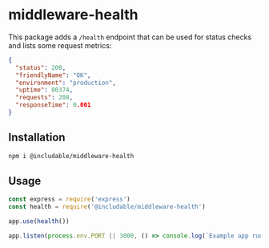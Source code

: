 # middleware-health

This package adds a `/health` endpoint that can be used for status checks and lists some request metrics:

```json
{
  "status": 200,
  "friendlyName": "OK",
  "environment": "production",
  "uptime": 80374,
  "requests": 208,
  "responseTime": 0.001
}
```

## Installation

```sh
npm i @includable/middleware-health
```

## Usage

```js
const express = require('express')
const health = require('@includable/middleware-health')

app.use(health())

app.listen(process.env.PORT || 3000, () => console.log(`Example app running.`))
```
